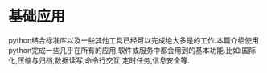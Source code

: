 # 基础应用

python结合标准库以及一些其他工具已经可以完成绝大多是的工作.本篇介绍使用python完成一些几乎在所有的应用,软件或服务中都会用到的基本功能.比如:国际化,压缩与归档,数据读写,命令行交互,定时任务,信息安全等.
